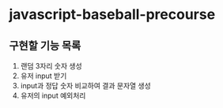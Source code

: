 # javascript-baseball-precourse

## 구현할 기능 목록

1. 랜덤 3자리 숫자 생성
2. 유저 input 받기
3. input과 정답 숫자 비교하여 결과 문자열 생성
4. 유저의 input 예외처리
